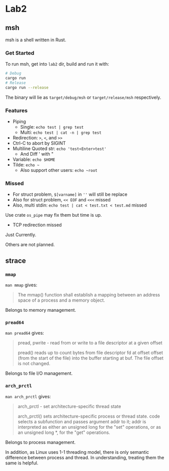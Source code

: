 # Lab2

## msh

msh is a shell written in Rust.

### Get Started

To run msh, get into `lab2` dir, build and run it with:

```bash
# Debug
cargo run
# Release
cargo run --release
```

The binary will lie as `target/debug/msh` or `target/release/msh` respectively.

### Features

- Piping
  - Single: `echo test | grep test`
  - Multi: `echo test | cat -n | grep test`
- Redirection: `>`, `<`, and `>>`
- Ctrl-C to abort by SIGINT
- Multiline Quoted str: `echo 'test<Enter>test'`
  - And Diff ' with "
- Variable: `echo $HOME`
- Tilde: `echo ~`
  - Also support other users: `echo ~root`

### Missed

- For struct problem, `$[varname]` in `''` will still be replace
- Also for struct problem, `<< EOF` and `<<<` missed
- Also, multi stdin: `echo test | cat < test.txt < test.md` missed

Use crate `os_pipe` may fix them but time is up.

- TCP redirection missed

Just Currently.

Others are not planned.

## strace

### `mmap`

`man mmap` gives:

> The mmap() function shall establish a mapping between an address space of a process and a memory object.

Belongs to memory management.

### `pread64`

`man pread64` gives:

> pread, pwrite - read from or write to a file descriptor at a given offset
>
> pread() reads up to count bytes from file descriptor fd at offset offset (from the start of the file) into the buffer starting at buf.  The file offset is not changed.

Belongs to file I/O management.

### `arch_prctl`

`man arch_prctl` gives:

> arch_prctl - set architecture-specific thread state
>
> arch_prctl()  sets architecture-specific process or thread state.  code selects a subfunction and passes argument addr to it; addr is interpreted as either an unsigned long
> for the "set" operations, or as an unsigned long *, for the "get" operations.

Belongs to process management.

In addition, as Linux uses 1-1 threading model, there is only semantic difference between process and thread.
In understanding, treating them the same is helpful.
